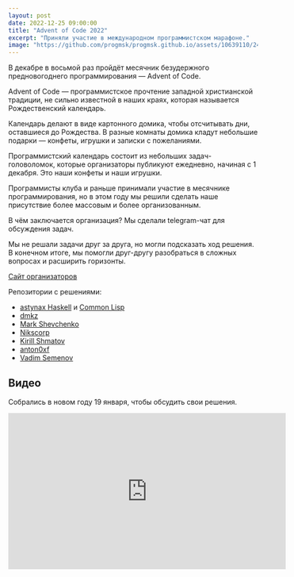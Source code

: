 ```yaml
---
layout: post
date: 2022-12-25 09:00:00
title: "Advent of Code 2022"
excerpt: "Приняли участие в международном программистском марафоне."
image: "https://github.com/progmsk/progmsk.github.io/assets/10639110/24a6e968-1afe-42f2-bbd0-afbc09e64f8a"
---
```


В декабре в восьмой раз пройдёт месячник безудержного предновогоднего программирования — Advent of Code.

Advent of Code — программистское прочтение западной христианской традиции, не сильно известной в наших краях, которая называется Рождественский календарь.

Календарь делают в виде картонного домика, чтобы отсчитывать дни, оставшиеся до Рождества. В разные комнаты домика кладут небольшие подарки — конфеты, игрушки и записки с пожеланиями.

Программистский календарь состоит из небольших задач-головоломок, которые организаторы публикуют ежедневно, начиная с 1 декабря. Это наши конфеты и наши игрушки.

Программисты клуба и раньше принимали участие в месячнике программирования, но в этом году мы решили сделать наше присутствие более массовым и более организованным.

В чём заключается организация? Мы сделали telegram-чат для обсуждения задач.

Мы не решали задачи друг за друга, но могли подсказать ход решения.
В конечном итоге, мы помогли друг-другу разобраться в сложных вопросах и расширить горизонты.

[Сайт организаторов](https://adventofcode.com/)

Репозитории с решениями:

* [astynax Haskell](https://github.com/astynax/adventofcode2022.hs) и
  [Common Lisp](https://github.com/astynax/adventofcode2022.lisp)
* [dmkz](https://github.com/dmkz/competitive-programming/tree/master/contests/Advent-of-Code-2022)
* [Mark Shevchenko](https://github.com/markshevchenko/adventofcode2022)
* [Nikscorp](https://github.com/Nikscorp/advent_of_code_2022)
* [Kirill Shmatov](https://github.com/kshmatov/advent2022)
* [anton0xf](https://github.com/anton0xf/aoc2022)
* [Vadim Semenov](https://github.com/vadsemenov/AdventOfCode)

## Видео

Собрались в новом году 19 января, чтобы обсудить свои решения.

<div class="video">
    <iframe width="560" height="315" src="https://www.youtube.com/embed/E12WNSXR15A" title="YouTube video player" frameborder="0" allow="accelerometer; autoplay; clipboard-write; encrypted-media; gyroscope; picture-in-picture; web-share" allowfullscreen></iframe>
</div>
